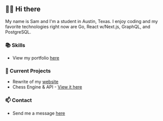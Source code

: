 ## 👋🏻 Hi there

My name is Sam and I'm a student in Austin, Texas. I enjoy coding and my favorite technologies right now are Go, React w/Next.js, GraphQL, and PostgreSQL.

### 📚  Skills
- View my portfolio [here](https://scnewmark-v2.vercel.app/r/portfolio)

### 🔭  Current Projects
- Rewrite of my [website](https://github.com/scnewmark/website)
- Chess Engine & API - [View it here](https://github.com/scnewmark/victoria)

### 📫  Contact
- Send me a message [here](https://scnewmark-v2.vercel.app/contact)
